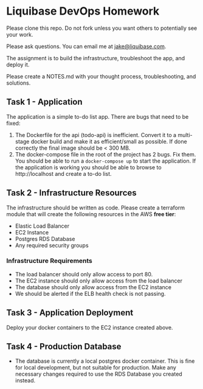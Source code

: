 # Liquibase DevOps Homework

Please clone this repo.  Do not fork unless you want others to potentially see your work.

Please ask questions.  You can email me at jake@liquibase.com.

The assignment is to build the infrastructure, troubleshoot the app, and deploy it.

Please create a NOTES.md with your thought process, troubleshooting, and solutions.

## Task 1 - Application

The application is a simple to-do list app.  There are bugs that need to be fixed:

1. The Dockerfile for the api (todo-api) is inefficient.  Convert it to a multi-stage docker build and make it as efficient/small as possible. If done correctly the final image should be < 300 MB.
2. The docker-compose file in the root of the project has 2 bugs.  Fix them.  You should be able to run a `docker-compose up` to start the application.  If the application is working you should be able to browse to http://localhost and create a to-do list.

## Task 2 - Infrastructure Resources

The infrastructure should be written as code.  Please create a terraform module that will create the following resources in the AWS **free tier**:

* Elastic Load Balancer
* EC2 Instance
* Postgres RDS Database
* Any required security groups

### Infrastructure Requirements

* The load balancer should only allow access to port 80.
* The EC2 instance should only allow access from the load balancer
* The database should only allow access from the EC2 instance
* We should be alerted if the ELB health check is not passing.



## Task 3 - Application Deployment

Deploy your docker containers to the EC2 instance created above.

## Task 4 - Production Database

* The database is currently a local postgres docker container.  This is fine for local development, but not suitable for production.  Make any necessary changes required to use the RDS Database you created instead.

